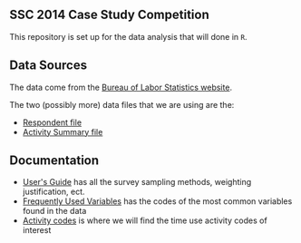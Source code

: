 SSC 2014 Case Study Competition
-------------------

This repository is set up for the data analysis that will done in `R`. 


Data Sources
-------------------

The data come from the [Bureau of Labor Statistics website](http://www.bls.gov/tus/datafiles_0312.htm). 

The two (possibly more) data files that we are using are the:

* [Respondent file](http://www.bls.gov/tus/special.requests/atusresp_0312.zip)
* [Activity Summary file](http://www.bls.gov/tus/special.requests/atussum_0312.zip)


Documentation
------------------

* [User's Guide](http://www.bls.gov/tus/atususersguide.pdf) has all the survey sampling methods, weighting justification, ect.
* [Frequently Used Variables](http://www.bls.gov/tus/freqvariables.pdf) has the codes of the most common variables found in the data
* [Activity codes](http://www.bls.gov/tus/lexiconnoex0312.pdf) is where we will find the time use activity codes of interest
